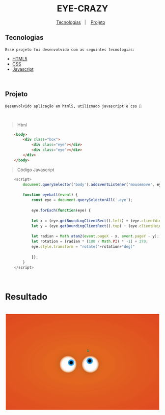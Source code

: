 <h1 align="center">
    EYE-CRAZY
</h1>

<p align="center">
    <a href="#Tecnologias">Tecnologias</a>&nbsp;&nbsp;&nbsp;|&nbsp;&nbsp;&nbsp;
    <a href="#Projeto">Projeto</a>&nbsp;&nbsp;&nbsp;
</p>

## Tecnologias

    Esse projeto foi desenvolvido com as seguintes tecnologias:

- [HTML5](https://www.w3schools.com/html/default.asp)
- [CSS](https://www.w3schools.com/css/default.asp)
- [Javascript](https://www.w3schools.com/js/default.asp)

<br />

## Projeto

    Desenvolvido aplicação em html5, utiliznado javascript e css 💜



<br />

> Html
```HTML
    <body>
        <div class="box">
            <div class="eye"></div>
            <div class="eye"></div>
        </div> 
    </body>
```

> Código Javascript
```Javascript
    <script>
        document.querySelector('body').addEventListener('mousemove', eyeball);

        function eyeball(event) {
            const eye = document.querySelectorAll('.eye');
            
            eye.forEach(function(eye) {
            
            let x = (eye.getBoundingClientRect().left) + (eye.clientWidth / 2);
            let y = (eye.getBoundingClientRect().top) + (eye.clientHeight / 2);

            let radian = Math.atan2(event.pageX - x, event.pageY - y);
            let rotation = (radian * (180 / Math.PI) * -1) + 270;
            eye.style.transform = "rotate("+rotation+"deg)"                

            });
        }
    </script>
```

<br />

# Resultado

<h1 align="center">
    <img width="500" alt="eye-crazy" src="./assets/eye-crazy.gif">
</h1>
